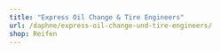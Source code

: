 ```yaml
---
title: "Express Oil Change & Tire Engineers"
url: /daphne/express-oil-change-und-tire-engineers/
shop: Reifen
---
```


